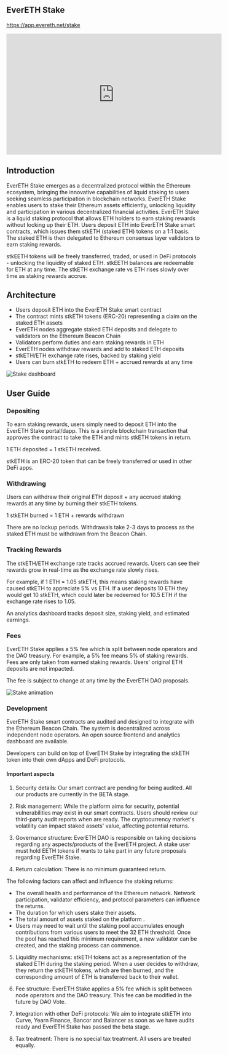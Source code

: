 ## EverETH Stake

https://app.evereth.net/stake

<iframe width="560" height="315" src="https://www.youtube.com/embed/MSs3Fe71nUs?si=_X1vcFkUc27LVTsM" title="YouTube video player" frameborder="0" allow="accelerometer; autoplay; clipboard-write; encrypted-media; gyroscope; picture-in-picture; web-share" allowfullscreen></iframe>


## Introduction

EverETH Stake emerges as a decentralized protocol within the Ethereum ecosystem, bringing the innovative capabilities of liquid staking to users seeking seamless participation in blockchain networks. EverETH Stake enables users to stake their Ethereum assets efficiently, unlocking liquidity and participation in various decentralized financial activities.
EverETH Stake is a liquid staking protocol that allows ETH holders to earn staking rewards without locking up their ETH. Users deposit ETH into EverETH Stake smart contracts, which issues them stkETH (staked ETH) tokens on a 1:1 basis. The staked ETH is then delegated to Ethereum consensus layer validators to earn staking rewards.

stkEETH tokens will be freely transferred, traded, or used in DeFi protocols - unlocking the liquidity of staked ETH. stkEETH balances are redeemable for ETH at any time. The stkETH exchange rate vs ETH rises slowly over time as staking rewards accrue. 

## Architecture

- Users deposit ETH into the EverETH Stake smart contract  
- The contract mints stkETH tokens (ERC-20) representing a claim on the staked ETH assets
- EverETH nodes aggregate staked ETH deposits and delegate to validators on the Ethereum Beacon Chain 
- Validators perform duties and earn staking rewards in ETH
- EverETH nodes withdraw rewards and add to staked ETH deposits 
- stkETH/ETH exchange rate rises, backed by staking yield
- Users can burn stkETH to redeem ETH + accrued rewards at any time

![Stake dashboard](/assets/stake.png)

## User Guide

### Depositing 

To earn staking rewards, users simply need to deposit ETH into the EverETH Stake portal/dapp. This is a simple blockchain transaction that approves the contract to take the ETH and mints stkETH tokens in return.

1 ETH deposited = 1 stkETH received. 

stkETH is an ERC-20 token that can be freely transferred or used in other DeFi apps.

### Withdrawing

Users can withdraw their original ETH deposit + any accrued staking rewards at any time by burning their stkETH tokens. 

1 stkETH burned = 1 ETH + rewards withdrawn

There are no lockup periods. Withdrawals take 2-3 days to process as the staked ETH must be withdrawn from the Beacon Chain. 

### Tracking Rewards 

The stkETH/ETH exchange rate tracks accrued rewards. Users can see their rewards grow in real-time as the exchange rate slowly rises. 

For example, if 1 ETH = 1.05 stkETH, this means staking rewards have caused stkETH to appreciate 5% vs ETH. If a user deposits 10 ETH they would get 10 stkETH, which could later be redeemed for 10.5 ETH if the exchange rate rises to 1.05.

An analytics dashboard tracks deposit size, staking yield, and estimated earnings.

### Fees

EverETH Stake applies a 5% fee which is split between node operators and the DAO treasury. For example, a 5% fee means 5% of staking rewards. Fees are only taken from earned staking rewards. Users' original ETH deposits are not impacted. 

The fee is subject to change at any time by the EverETH DAO proposals.


![Stake animation](/assets/stake-animation.gif)

### Development

EverETH Stake smart contracts are audited and designed to integrate with the Ethereum Beacon Chain. The system is decentralized across independent node operators. An open source frontend and analytics dashboard are available. 

Developers can build on top of EverETH Stake by integrating the stkETH token into their own dApps and DeFi protocols.

#### Important aspects

1. Security details: Our smart contract are pending for being audited. All our products are currently in the BETA stage.

2. Risk management: While the platform aims for security, potential vulnerabilities may exist in our smart contracts. Users should review our third-party audit reports when are ready. The cryptocurrency market's volatility can impact staked assets' value, affecting potential returns.

3. Governance structure: EverETH DAO is responsible on taking decisions regarding any aspects/products of the EverETH project. A stake user must hold EETH tokens if wants to take part in any future proposals regarding EverETH Stake.

4. Return calculation: There is no minimum guaranteed return.

The following factors can affect and influence the staking returns:
- The overall health and performance of the Ethereum network. Network participation, validator efficiency, and protocol parameters can influence the returns.
- The duration for which users stake their assets.
- The total amount of assets staked on the platform .
- Users may need to wait until the staking pool accumulates enough contributions from various users to meet the 32 ETH threshold. Once the pool has reached this minimum requirement, a new validator can be created, and the staking process can commence.

5. Liquidity mechanisms: stkETH tokens act as a representation of the staked ETH during the staking period. When a user decides to withdraw, they return the stkETH tokens, which are then burned, and the corresponding amount of ETH is transferred back to their wallet.

6. Fee structure: EverETH Stake applies a 5% fee which is split between node operators and the DAO treasury. This fee can be modified in the future by DAO Vote.

7. Integration with other DeFi protocols: We aim to integrate stkETH into Curve, Yearn Finance, Bancor and Balancer as soon as we have audits ready and EverETH Stake has passed the beta stage.

8. Tax treatment: There is no special tax treatment. All users are treated equally.
